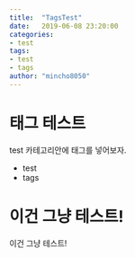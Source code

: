 ```yaml
---
title:  "TagsTest"
date:   2019-06-08 23:20:00
categories: 
- test
tags: 
- test 
- tags
author: "mincho8050"
---
```






# 태그 테스트

test 카테고리안에 태그를 넣어보자. 

- test
- tags







# 이건 그냥 테스트!

이건 그냥 테스트!

